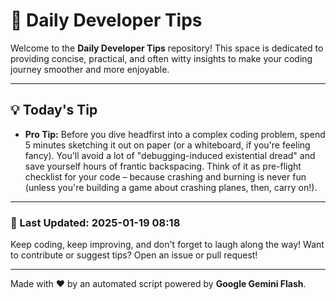 
# 🌟 Daily Developer Tips

Welcome to the **Daily Developer Tips** repository! This space is dedicated to providing concise, practical, and often witty insights to make your coding journey smoother and more enjoyable.

---

## 💡 Today's Tip

- **Pro Tip:**  Before you dive headfirst into a complex coding problem, spend 5 minutes sketching it out on paper (or a whiteboard, if you're feeling fancy).  You'll avoid a lot of "debugging-induced existential dread" and save yourself hours of frantic backspacing.  Think of it as pre-flight checklist for your code – because crashing and burning is never fun (unless you're building a game about crashing planes, then, carry on!).

---

### 📅 Last Updated: 2025-01-19 08:18

Keep coding, keep improving, and don't forget to laugh along the way! Want to contribute or suggest tips? Open an issue or pull request!

---

Made with ❤️ by an automated script powered by **Google Gemini Flash**.
